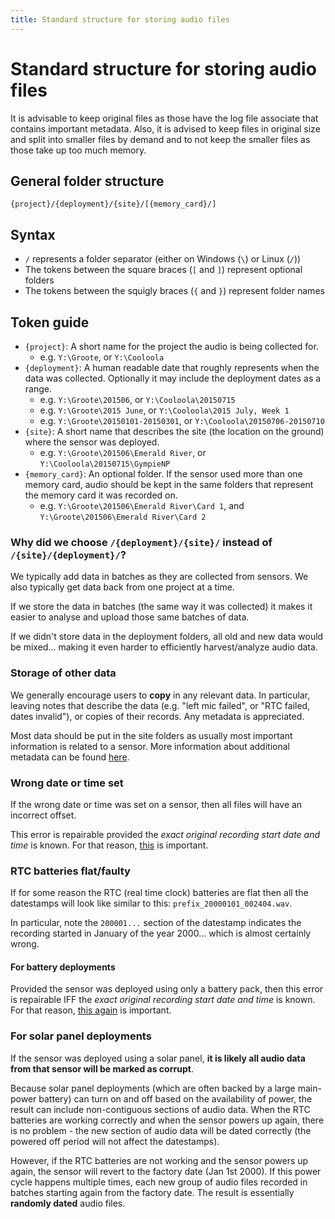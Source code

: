 ```yaml
---
title: Standard structure for storing audio files
---
```


# Standard structure for storing audio files

It is advisable to keep original files as those have the log file associate
that contains important metadata. Also, it is advised to keep files in original
size and split into smaller files by demand and to not keep the smaller files
as those take up too much memory.

## General folder structure

`{project}/{deployment}/{site}/[{memory_card}/]`

## Syntax

- `/` represents a folder separator (either on Windows (`\`) or Linux (`/`))
- The tokens between the square braces (`[` and `]`) represent optional folders
- The tokens between the squigly braces (`{` and `}`) represent folder names

## Token guide

- `{project}`: A short name for the project the audio is being collected for.
  - e.g. `Y:\Groote`, or `Y:\Cooloola`
- `{deployment}`: A human readable date that roughly represents when the data
was collected. Optionally it may include the deployment dates as a range.
  - e.g.  `Y:\Groote\201506`, or `Y:\Cooloola\20150715`
  - e.g.  `Y:\Groote\2015 June`, or `Y:\Cooloola\2015 July, Week 1`
  - e.g.  `Y:\Groote\20150101-20150301`, or `Y:\Cooloola\20150706-20150710`
- `{site}`: A short name that describes the site (the location on the ground)
where the sensor was deployed.
  - e.g. `Y:\Groote\201506\Emerald River`, or `Y:\Cooloola\20150715\GympieNP`
- `{memory_card}`: An optional folder. If the sensor used more than one memory
card, audio should be kept in the same folders that represent the memory card it
was recorded on.
  - e.g. `Y:\Groote\201506\Emerald River\Card 1`, and `Y:\Groote\201506\Emerald River\Card 2`

### Why did we choose `/{deployment}/{site}/` instead of `/{site}/{deployment}/`?

We typically add data in batches as they are collected from sensors. We also
typically get data back from one project at a time.

If we store the data in batches (the same way it was collected) it makes it
easier to analyse and upload those same batches of data.

If we didn't store data in the deployment folders, all old and new data would
be mixed... making it even harder to efficiently harvest/analyze audio data.

### Storage of other data

We generally encourage users to **copy** in any relevant data. In particular,
leaving notes that describe the data (e.g. "left mic failed", or "RTC failed,
dates invalid"), or copies of their records. Any metadata is appreciated.

Most data should be put in the site folders as usually most important
information is related to a sensor. More information about additional metadata can be found [here](./field_data.md#additional-metadata).

### Wrong date or time set

If the wrong date or time was set on a sensor, then all files will have an
incorrect offset.

This error is repairable provided the
_exact original recording start date and time_ is known. For that reason, [this](./field_data.md#The+date+and+time+to+use) is important.

### RTC batteries flat/faulty

If for some reason the RTC (real time clock) batteries are flat then all the
datestamps will look like similar to this: `prefix_20000101_002404.wav`.

In particular, note the `200001...` section of the datestamp indicates the
recording started in January of the year 2000... which is almost certainly wrong.

#### For battery deployments

Provided the sensor was deployed using only a battery pack, then this error is
repairable IFF the _exact original recording start date and time_ is known. For
that reason, [this again](./field_data.md#The+date+and+time+to+use) is important.

### For solar panel deployments

If the sensor was deployed using a solar panel, **it is likely all audio data
from that sensor will be marked as corrupt**.

Because solar panel deployments (which are often backed by a large main-power
battery) can turn on and off based on the availability of power, the result can
include non-contiguous sections of audio data. When the RTC batteries are
working correctly and when the sensor powers up again, there is no problem - the
new section of audio data will be dated correctly (the powered off period will
not affect the datestamps).

However, if the RTC batteries are not working and the sensor powers up again,
the sensor will revert to the factory date (Jan 1st 2000). If this power cycle
happens multiple times, each new group of audio files recorded in batches
starting again from the factory date. The result is essentially **randomly dated**
 audio files.
